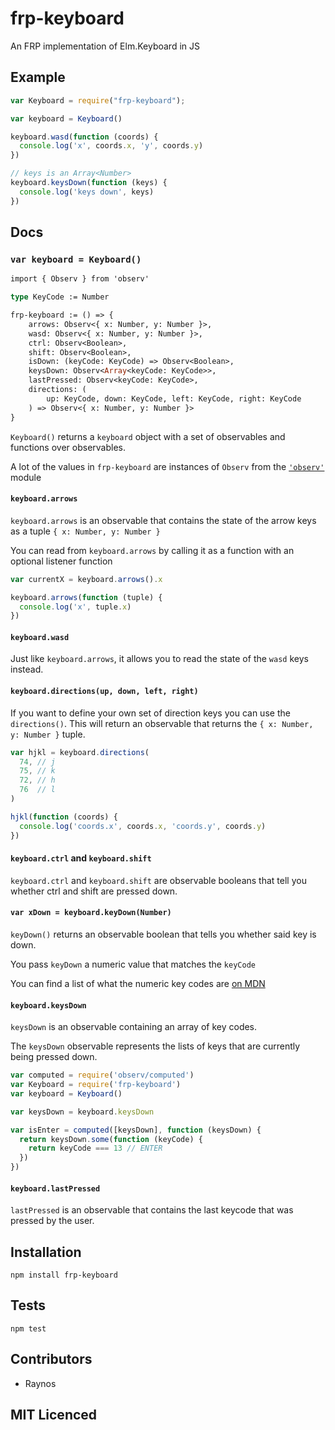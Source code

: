 # frp-keyboard

<!--
    [![build status][build-png]][build]
    [![Coverage Status][cover-png]][cover]
    [![Davis Dependency status][dep-png]][dep]
-->

<!-- [![NPM][npm-png]][npm] -->

<!-- [![browser support][test-png]][test] -->

An FRP implementation of Elm.Keyboard in JS

## Example

```js
var Keyboard = require("frp-keyboard");

var keyboard = Keyboard()

keyboard.wasd(function (coords) {
  console.log('x', coords.x, 'y', coords.y)
})

// keys is an Array<Number>
keyboard.keysDown(function (keys) {
  console.log('keys down', keys)
})
```

## Docs

### `var keyboard = Keyboard()`

```ocaml
import { Observ } from 'observ'

type KeyCode := Number

frp-keyboard := () => {
    arrows: Observ<{ x: Number, y: Number }>,
    wasd: Observ<{ x: Number, y: Number }>,
    ctrl: Observ<Boolean>,
    shift: Observ<Boolean>,
    isDown: (keyCode: KeyCode) => Observ<Boolean>,
    keysDown: Observ<Array<keyCode: KeyCode>>,
    lastPressed: Observ<keyCode: KeyCode>,
    directions: (
        up: KeyCode, down: KeyCode, left: KeyCode, right: KeyCode
    ) => Observ<{ x: Number, y: Number }>
}
```

`Keyboard()` returns a `keyboard` object with a set of
  observables and functions over observables.

A lot of the values in `frp-keyboard` are instances of `Observ`
  from the [`'observ'`][observ] module

#### `keyboard.arrows`

`keyboard.arrows` is an observable that contains the state of
  the arrow keys as a tuple `{ x: Number, y: Number }`

You can read from `keyboard.arrows` by calling it as a function
  with an optional listener function

```js
var currentX = keyboard.arrows().x

keyboard.arrows(function (tuple) {
  console.log('x', tuple.x)
})
```

#### `keyboard.wasd`

Just like `keyboard.arrows`, it allows you to read the state of
  the `wasd` keys instead.

#### `keyboard.directions(up, down, left, right)`

If you want to define your own set of direction keys you can
  use the `directions()`. This will return an observable that
  returns the `{ x: Number, y: Number }` tuple.

```js
var hjkl = keyboard.directions(
  74, // j
  75, // k
  72, // h
  76  // l
)

hjkl(function (coords) {
  console.log('coords.x', coords.x, 'coords.y', coords.y)
})
```

#### `keyboard.ctrl` and `keyboard.shift`

`keyboard.ctrl` and `keyboard.shift` are observable booleans
  that tell you whether ctrl and shift are pressed down.

#### `var xDown = keyboard.keyDown(Number)`

`keyDown()` returns an observable boolean that tells you whether
  said key is down.

You pass `keyDown` a numeric value that matches the `keyCode`

You can find a list of what the numeric key codes are 
  [on MDN][mdn]

#### `keyboard.keysDown`

`keysDown` is an observable containing an array of key codes.

The `keysDown` observable represents the lists of keys that
  are currently being pressed down.

```js
var computed = require('observ/computed')
var Keyboard = require('frp-keyboard')
var keyboard = Keyboard()

var keysDown = keyboard.keysDown

var isEnter = computed([keysDown], function (keysDown) {
  return keysDown.some(function (keyCode) {
    return keyCode === 13 // ENTER
  })
})
```

#### `keyboard.lastPressed`

`lastPressed` is an observable that contains the last keycode
  that was pressed by the user.

## Installation

`npm install frp-keyboard`

## Tests

`npm test`

## Contributors

 - Raynos

## MIT Licenced

  [build-png]: https://secure.travis-ci.org/uber/frp-keyboard.png
  [build]: https://travis-ci.org/uber/frp-keyboard
  [cover-png]: https://coveralls.io/repos/uber/frp-keyboard/badge.png
  [cover]: https://coveralls.io/r/uber/frp-keyboard
  [dep-png]: https://david-dm.org/uber/frp-keyboard.png
  [dep]: https://david-dm.org/uber/frp-keyboard
  [test-png]: https://ci.testling.com/uber/frp-keyboard.png
  [tes]: https://ci.testling.com/uber/frp-keyboard
  [npm-png]: https://nodei.co/npm/frp-keyboard.png?stars&downloads
  [npm]: https://nodei.co/npm/frp-keyboard
  [observ]: https://github.com/Raynos/observ
  [mdn]: https://developer.mozilla.org/en-US/docs/Web/API/KeyboardEvent
